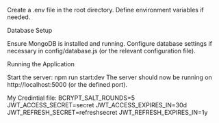 Create a .env file in the root directory.
Define environment variables if needed.

Database Setup

Ensure MongoDB is installed and running.
Configure database settings if necessary in config/database.js (or the relevant configuration file).

Running the Application

Start the server: npm run start:dev 
The server should now be running on http://localhost:5000 (or the defined port).

My Credintial file:
BCRYPT_SALT_ROUNDS=5
JWT_ACCESS_SECRET=secret
JWT_ACCESS_EXPIRES_IN=30d
JWT_REFRESH_SECRET=refreshsecret
JWT_REFRESH_EXPIRES_IN=1y
